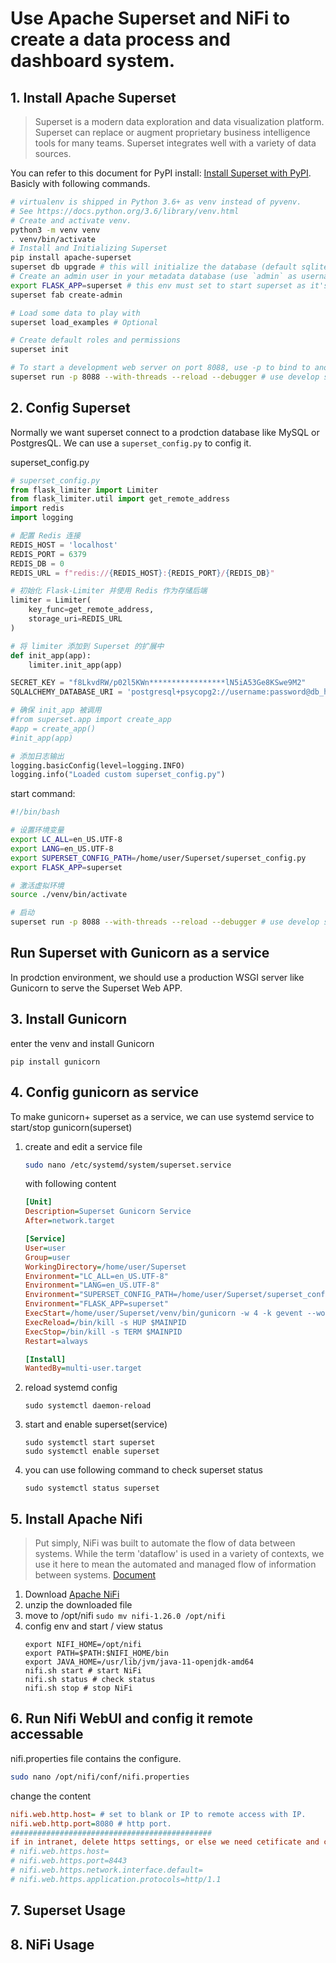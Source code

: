 # Use Apache Superset and NiFi to create a data process and dashboard system.

## 1. Install Apache Superset
>Superset is a modern data exploration and data visualization platform. Superset can replace or augment proprietary business intelligence tools for many teams. Superset integrates well with a variety of data sources.

You can refer to this document for PyPI install: [Install Superset with PyPI](https://superset.apache.org/docs/installation/pypi). Basicly with following commands.

```sh
# virtualenv is shipped in Python 3.6+ as venv instead of pyvenv.
# See https://docs.python.org/3.6/library/venv.html
# Create and activate venv.
python3 -m venv venv
. venv/bin/activate
# Install and Initializing Superset
pip install apache-superset
superset db upgrade # this will initialize the database (default sqlite3, you can change database later)
# Create an admin user in your metadata database (use `admin` as username to be able to load the examples)
export FLASK_APP=superset # this env must set to start superset as it's a python module and a flask app at the same time.
superset fab create-admin

# Load some data to play with
superset load_examples # Optional

# Create default roles and permissions
superset init

# To start a development web server on port 8088, use -p to bind to another port
superset run -p 8088 --with-threads --reload --debugger # use develop server to start the server.
```
## 2. Config Superset
Normally we want superset connect to a prodction database like MySQL or PostgresQL.
We can use a ```superset_config.py``` to config it.

superset_config.py
```python
# superset_config.py
from flask_limiter import Limiter
from flask_limiter.util import get_remote_address
import redis
import logging

# 配置 Redis 连接
REDIS_HOST = 'localhost'
REDIS_PORT = 6379
REDIS_DB = 0
REDIS_URL = f"redis://{REDIS_HOST}:{REDIS_PORT}/{REDIS_DB}"

# 初始化 Flask-Limiter 并使用 Redis 作为存储后端
limiter = Limiter(
    key_func=get_remote_address,
    storage_uri=REDIS_URL
)

# 将 limiter 添加到 Superset 的扩展中
def init_app(app):
    limiter.init_app(app)

SECRET_KEY = "f8LkvdRW/p02l5KWn*****************lN5iA53Ge8KSwe9M2"
SQLALCHEMY_DATABASE_URI = 'postgresql+psycopg2://username:password@db_host:5432/superset'

# 确保 init_app 被调用
#from superset.app import create_app
#app = create_app()
#init_app(app)

# 添加日志输出
logging.basicConfig(level=logging.INFO)
logging.info("Loaded custom superset_config.py")
```

start command:
```sh
#!/bin/bash

# 设置环境变量
export LC_ALL=en_US.UTF-8
export LANG=en_US.UTF-8
export SUPERSET_CONFIG_PATH=/home/user/Superset/superset_config.py
export FLASK_APP=superset

# 激活虚拟环境
source ./venv/bin/activate

# 启动 
superset run -p 8088 --with-threads --reload --debugger # use develop server to start the server.
```
## Run Superset with Gunicorn as a service
In prodction environment, we should use a production WSGI server like Gunicorn to serve the Superset Web APP.
## 3. Install Gunicorn
enter the venv and install Gunicorn
```shell
pip install gunicorn
```
## 4. Config gunicorn as service
To make gunicorn+ superset as a service, we can use systemd service to start/stop gunicorn(superset)

1. create and edit a service file
    ```sh
    sudo nano /etc/systemd/system/superset.service
    ```
    with following content
    ```ini
    [Unit]
    Description=Superset Gunicorn Service
    After=network.target
    
    [Service]
    User=user
    Group=user
    WorkingDirectory=/home/user/Superset
    Environment="LC_ALL=en_US.UTF-8"
    Environment="LANG=en_US.UTF-8"
    Environment="SUPERSET_CONFIG_PATH=/home/user/Superset/superset_config.py"
    Environment="FLASK_APP=superset"
    ExecStart=/home/user/Superset/venv/bin/gunicorn -w 4 -k gevent --worker-connections 1000 --timeout 120 -b 0.0.0.0:8088 --limit-request-line 0 --limit-request-field_size 0 "superset.app:create_app()"
    ExecReload=/bin/kill -s HUP $MAINPID
    ExecStop=/bin/kill -s TERM $MAINPID
    Restart=always
    
    [Install]
    WantedBy=multi-user.target
    ```

2. reload systemd config
    ```shell
    sudo systemctl daemon-reload
    ```

3. start and enable superset(service)
    ```shell
    sudo systemctl start superset
    sudo systemctl enable superset
    ```
4. you can use following command to check superset status
    ```shell
    sudo systemctl status superset
    ```

## 5. Install Apache Nifi
> Put simply, NiFi was built to automate the flow of data between systems. While the term 'dataflow' is used in a variety of contexts, we use it here to mean the automated and managed flow of information between systems. [Document](https://nifi.apache.org/documentation/v1/)
1. Download [Apache NiFi](https://nifi.apache.org/download/)
2. unzip the downloaded file
3. move to /opt/nifi `sudo mv nifi-1.26.0 /opt/nifi`
4. config env and start / view status
    ```shell
    export NIFI_HOME=/opt/nifi
    export PATH=$PATH:$NIFI_HOME/bin
    export JAVA_HOME=/usr/lib/jvm/java-11-openjdk-amd64
    nifi.sh start # start NiFi
    nifi.sh status # check status
    nifi.sh stop # stop NiFi
    ```
## 6. Run Nifi WebUI and config it remote accessable
nifi.properties file contains the configure.
```bash
sudo nano /opt/nifi/conf/nifi.properties
```
change the content
```ini
nifi.web.http.host= # set to blank or IP to remote access with IP.
nifi.web.http.port=8080 # http port.
#############################################
if in intranet, delete https settings, or else we need cetificate and create user to login NiFi WebUI
# nifi.web.https.host=
# nifi.web.https.port=8443
# nifi.web.https.network.interface.default=
# nifi.web.https.application.protocols=http/1.1
```


## 7. Superset Usage

## 8. NiFi Usage